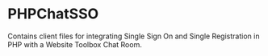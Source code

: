# PHPChatSSO
Contains client files for integrating Single Sign On and Single Registration in PHP with a Website Toolbox Chat Room.
